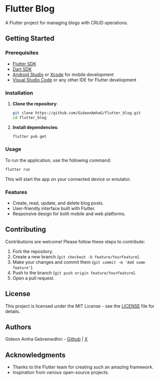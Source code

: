 # Flutter Blog

A Flutter project for managing blogs with CRUD operations.

## Getting Started

### Prerequisites

- [Flutter SDK](https://flutter.dev/docs/get-started/install)
- [Dart SDK](https://dart.dev/get-dart)
- [Android Studio](https://developer.android.com/studio) or [Xcode](https://developer.apple.com/xcode/) for mobile development
- [Visual Studio Code](https://code.visualstudio.com/) or any other IDE for Flutter development

### Installation

1. **Clone the repository**:
   ```sh
   git clone https://github.com/GideonAmhaG/flutter_blog.git
   cd flutter_blog
   ```

2. **Install dependencies**:
   ```sh
   flutter pub get
   ```

### Usage

To run the application, use the following command:

```sh
flutter run
```

This will start the app on your connected device or emulator.

### Features

- Create, read, update, and delete blog posts.
- User-friendly interface built with Flutter.
- Responsive design for both mobile and web platforms.

## Contributing

Contributions are welcome! Please follow these steps to contribute:

1. Fork the repository.
2. Create a new branch (`git checkout -b feature/YourFeature`).
3. Make your changes and commit them (`git commit -m 'Add some feature'`).
4. Push to the branch (`git push origin feature/YourFeature`).
5. Open a pull request.

## License

This project is licensed under the MIT License - see the [LICENSE](LICENSE) file for details.

## Authors

Gideon Amha Gebremedhin - [Github](https://github.com/GideonAmhaG) | [X](https://x.com/GideonAmha)

## Acknowledgments

- Thanks to the Flutter team for creating such an amazing framework.
- Inspiration from various open-source projects.
